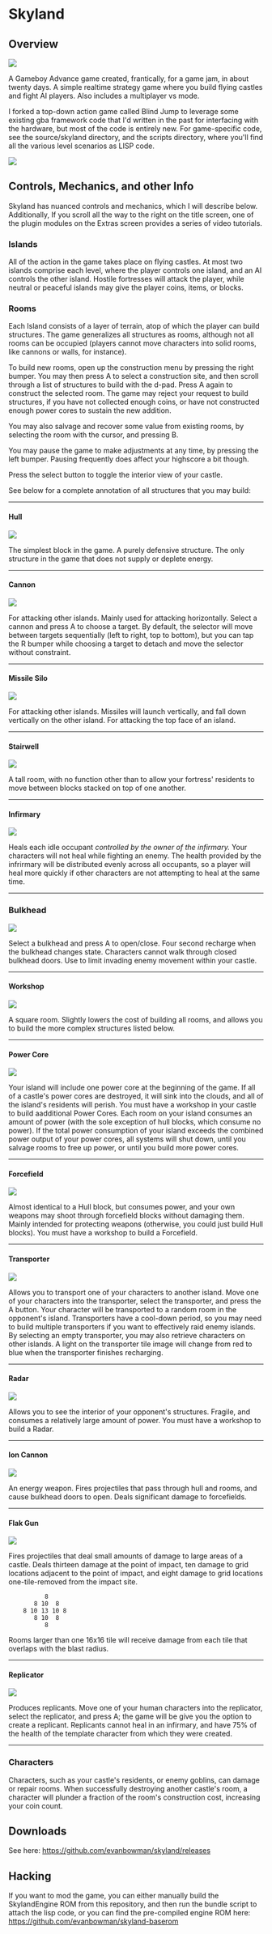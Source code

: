 # Skyland


## Overview

<img src="imgs_for_readme/header.png"/>

A Gameboy Advance game created, frantically, for a game jam, in about twenty
days. A simple realtime strategy game where you build flying castles and fight
AI players. Also includes a multiplayer vs mode.

I forked a top-down action game called Blind Jump to leverage some existing gba
framework code that I'd written in the past for interfacing with the hardware,
but most of the code is entirely new. For game-specific code, see the source/skyland 
directory, and the scripts directory, where you'll find all the various level scenarios
as LISP code.

<img src="imgs_for_readme/skyland-fight-x2.gif"/>


## Controls, Mechanics, and other Info

Skyland has nuanced controls and mechanics, which I will describe below. Additionally,
If you scroll all the way to the right on the title screen, one of the plugin modules
on the Extras screen provides a series of video tutorials.


### Islands

All of the action in the game takes place on flying castles. At most two islands
comprise each level, where the player controls one island, and an AI controls
the other island. Hostile fortresses will attack the player, while neutral or
peaceful islands may give the player coins, items, or blocks.


### Rooms

Each Island consists of a layer of terrain, atop of which the player can build
structures. The game generalizes all structures as rooms, although not all rooms
can be occupied (players cannot move characters into solid rooms, like cannons
or walls, for instance).

To build new rooms, open up the construction menu by pressing the right
bumper. You may then press A to select a construction site, and then scroll
through a list of structures to build with the d-pad. Press A again to
construct the selected room. The game may reject your request to build
structures, if you have not collected enough coins, or have not constructed
enough power cores to sustain the new addition.

You may also salvage and recover some value from existing rooms, by selecting
the room with the cursor, and pressing B.

You may pause the game to make adjustments at any time, by pressing the left
bumper. Pausing frequently does affect your highscore a bit though.

Press the select button to toggle the interior view of your castle.

See below for a complete annotation of all structures that you may build:

---

#### Hull

<img src="imgs_for_readme/hull.png"/>

The simplest block in the game. A purely defensive structure. The only structure
in the game that does not supply or deplete energy.

---

#### Cannon

<img src="imgs_for_readme/cannon.png"/>

For attacking other islands. Mainly used for attacking horizontally. Select a 
cannon and press A to choose a target. By default, the selector will move between
targets sequentially (left to right, top to bottom), but you can tap the R bumper
while choosing a target to detach and move the selector without constraint.

---

#### Missile Silo

<img src="imgs_for_readme/missile-silo.png"/>

For attacking other islands. Missiles will launch vertically, and fall down
vertically on the other island. For attacking the top face of an island.

---

#### Stairwell

<img src="imgs_for_readme/stairwell.png"/>

A tall room, with no function other than to allow your fortress' residents to
move between blocks stacked on top of one another.

---

#### Infirmary

<img src="imgs_for_readme/infirmary.png"/>

Heals each idle occupant _controlled by the owner of the infirmary._
Your characters will not heal while fighting an enemy. The health
provided by the infrirmary will be distributed evenly across all occupants, so a
player will heal more quickly if other characters are not attempting to heal at
the same time.

---

### Bulkhead

<img src="imgs_for_readme/bulkhead.png"/>

Select a bulkhead and press A to open/close. Four second recharge when the
bulkhead changes state. Characters cannot walk through closed bulkhead
doors. Use to limit invading enemy movement within your castle.

---

#### Workshop

<img src="imgs_for_readme/workshop.png"/>

A square room. Slightly lowers the cost of building all rooms, and allows you to
build the more complex structures listed below.

---

#### Power Core

<img src="imgs_for_readme/power-core.png"/>

Your island will include one power core at the beginning of the game. If all of a
castle's power cores are destroyed, it will sink into the clouds, and all of the
island's residents will perish. You must have a workshop in your castle to build
aadditional Power Cores. Each room on your island consumes an amount of power (with the
sole exception of hull blocks, which consume no power). If the total power
consumption of your island exceeds the combined power output of your power
cores, all systems will shut down, until you salvage rooms to free up power, or
until you build more power cores.

---

#### Forcefield

<img src="imgs_for_readme/forcefield.png"/>

Almost identical to a Hull block, but consumes power, and your own weapons may
shoot through forcefield blocks without damaging them. Mainly intended for
protecting weapons (otherwise, you could just build Hull blocks). You must have
a workshop to build a Forcefield.

---

#### Transporter

<img src="imgs_for_readme/transporter.png"/>

Allows you to transport one of your characters to another island. Move one of
your characters into the transporter, select the transporter, and press the
A button. Your character will be transported to a
random room in the opponent's island. Transporters have a cool-down period, so
you may need to build multiple transporters if you want to effectively raid
enemy islands. By selecting an empty transporter, you may also retrieve
characters on other islands. A light on the transporter tile image will change
from red to blue when the transporter finishes recharging.

---

#### Radar

<img src="imgs_for_readme/radar.png"/>

Allows you to see the interior of your opponent's structures. Fragile, and
consumes a relatively large amount of power. You must have a workshop to build a
Radar.

---

#### Ion Cannon

<img src="imgs_for_readme/ion-cannon.png"/>

An energy weapon. Fires projectiles that pass through hull and rooms, and
cause bulkhead doors to open. Deals significant damage to forcefields.

---

#### Flak Gun

<img src="imgs_for_readme/flak-gun.png"/>

Fires projectiles that deal small amounts of damage to large areas of a
castle. Deals thirteen damage at the point of impact, ten damage to grid
locations adjacent to the point of impact, and eight damage to grid locations
one-tile-removed from the impact site.

```
          8
       8 10  8
    8 10 13 10 8
       8 10  8
          8

```

Rooms larger than one 16x16 tile will receive damage from each tile that
overlaps with the blast radius.

---

#### Replicator

<img src="imgs_for_readme/replicator.png"/>

Produces replicants. Move one of your human characters into the replicator, select
the replicator, and press A; the game will be give you the option to create a
replicant. Replicants cannot heal in an infirmary, and have 75% of the health of
the template character from which they were created.

---

### Characters

Characters, such as your castle's residents, or enemy goblins, can damage or
repair rooms. When successfully destroying another castle's room, a character
will plunder a fraction of the room's construction cost, increasing your coin
count.


## Downloads

See here: https://github.com/evanbowman/skyland/releases


## Hacking

If you want to mod the game, you can either manually build the SkylandEngine ROM from this repository, and then run the bundle script to attach the lisp code, or you can find the pre-compiled engine ROM here: https://github.com/evanbowman/skyland-baserom

